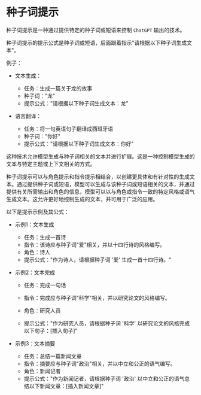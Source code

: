 # 种子词提示

种子词提示是一种通过提供特定的种子词或短语来控制 ```ChatGPT``` 输出的技术。

种子词提示的提示公式是种子词或短语，后面跟着指示"请根据以下种子词生成文本"。

例子：

- 文本生成：
  - 任务：生成一篇关于龙的故事
  - 种子词："龙"
  - 提示公式："请根据以下种子词生成文本：龙"

- 语言翻译：
  - 任务：将一句英语句子翻译成西班牙语
  - 种子词："你好"
  - 提示公式："请根据以下种子词生成文本：你好"

这种技术允许模型生成与种子词相关的文本并进行扩展。这是一种控制模型生成的文本与特定主题或上下文相关的方式。

种子词提示可以与角色提示和指令提示相结合，以创建更具体和有针对性的生成文本。通过提供种子词或短语，模型可以生成与该种子词或短语相关的文本，并通过提供有关所需输出和角色的信息，模型可以以与角色或指令一致的特定风格或语气生成文本。这允许更好地控制生成的文本，并可用于广泛的应用。

以下是提示示例及其公式：

- 示例1：文本生成
  - 任务：生成一首诗
  - 指令：该诗应与种子词"爱"相关，并以十四行诗的风格编写。
  - 角色：诗人
  - 提示公式："作为诗人，请根据种子词 '爱' 生成一首十四行诗。"

- 示例2：文本完成

  - 任务：完成一句话

  - 指令：完成应与种子词"科学"相关，并以研究论文的风格编写。

  - 角色：研究人员

  - 提示公式："作为研究人员，请根据种子词 '科学' 以研究论文的风格完成以下句子：[插入句子]"

- 示例3：文本摘要
  - 任务：总结一篇新闻文章
  - 指令：摘要应与种子词"政治"相关，并以中立和公正的语气编写。
  - 角色：新闻记者
  - 提示公式："作为新闻记者，请根据种子词 '政治' 以中立和公正的语气总结以下新闻文章：[插入新闻文章]"